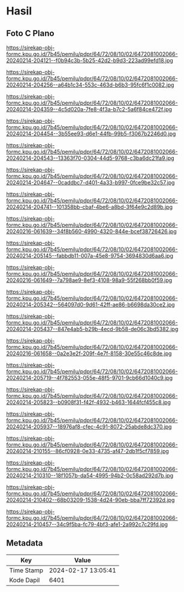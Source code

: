 # Hasil

## Foto C Plano

https://sirekap-obj-formc.kpu.go.id/7b45/pemilu/pdpr/64/72/08/10/02/6472081002066-20240214-204121--f0b94c3b-5b25-42d2-b9d3-223ad99efd18.jpg

https://sirekap-obj-formc.kpu.go.id/7b45/pemilu/pdpr/64/72/08/10/02/6472081002066-20240214-204256--a64b1c34-553c-463d-b6b3-95fc6f1c0082.jpg

https://sirekap-obj-formc.kpu.go.id/7b45/pemilu/pdpr/64/72/08/10/02/6472081002066-20240214-204359--4c5d020a-7fe8-4f3a-b7c2-5a6f84ce472f.jpg

https://sirekap-obj-formc.kpu.go.id/7b45/pemilu/pdpr/64/72/08/10/02/6472081002066-20240214-204454--3b55ee93-d6e1-44fb-99b5-f3067b2246d0.jpg

https://sirekap-obj-formc.kpu.go.id/7b45/pemilu/pdpr/64/72/08/10/02/6472081002066-20240214-204543--13363f70-0304-44d5-9768-c3ba6dc21fa9.jpg

https://sirekap-obj-formc.kpu.go.id/7b45/pemilu/pdpr/64/72/08/10/02/6472081002066-20240214-204647--0caddbc7-d401-4a33-b997-0fce9be32c57.jpg

https://sirekap-obj-formc.kpu.go.id/7b45/pemilu/pdpr/64/72/08/10/02/6472081002066-20240214-204741--101358bb-cbaf-4be6-a8bd-3f64e9c2d89b.jpg

https://sirekap-obj-formc.kpu.go.id/7b45/pemilu/pdpr/64/72/08/10/02/6472081002066-20240216-061639--34f8b560-4990-4320-844e-bcef38726426.jpg

https://sirekap-obj-formc.kpu.go.id/7b45/pemilu/pdpr/64/72/08/10/02/6472081002066-20240214-205145--fabbdb11-007a-45e8-9754-3694830d6aa6.jpg

https://sirekap-obj-formc.kpu.go.id/7b45/pemilu/pdpr/64/72/08/10/02/6472081002066-20240216-061649--7a798ae9-8ef3-4108-98a9-55f268bb0f59.jpg

https://sirekap-obj-formc.kpu.go.id/7b45/pemilu/pdpr/64/72/08/10/02/6472081002066-20240214-205342--564097d0-9d61-42ff-ae86-b6698da30ce2.jpg

https://sirekap-obj-formc.kpu.go.id/7b45/pemilu/pdpr/64/72/08/10/02/6472081002066-20240214-205437--847e4ab5-b29b-4ecd-9b58-de06c3bd5382.jpg

https://sirekap-obj-formc.kpu.go.id/7b45/pemilu/pdpr/64/72/08/10/02/6472081002066-20240216-061658--0a2e3e2f-209f-4e7f-8158-30e55c46c8de.jpg

https://sirekap-obj-formc.kpu.go.id/7b45/pemilu/pdpr/64/72/08/10/02/6472081002066-20240214-205719--4f782553-055e-48f5-9701-9cb66d1040c9.jpg

https://sirekap-obj-formc.kpu.go.id/7b45/pemilu/pdpr/64/72/08/10/02/6472081002066-20240214-205823--b0908f31-f42f-4932-b463-1644fcf455c8.jpg

https://sirekap-obj-formc.kpu.go.id/7b45/pemilu/pdpr/64/72/08/10/02/6472081002066-20240214-205937--18976af8-cfec-4c91-8072-25abde8dc370.jpg

https://sirekap-obj-formc.kpu.go.id/7b45/pemilu/pdpr/64/72/08/10/02/6472081002066-20240214-210155--86cf0928-0e33-4735-af47-2db1f5cf7859.jpg

https://sirekap-obj-formc.kpu.go.id/7b45/pemilu/pdpr/64/72/08/10/02/6472081002066-20240214-210310--18f1057b-da54-4995-94b2-0c58ad292d7b.jpg

https://sirekap-obj-formc.kpu.go.id/7b45/pemilu/pdpr/64/72/08/10/02/6472081002066-20240214-210402--68b03209-1538-4d24-90eb-bba7ff72392d.jpg

https://sirekap-obj-formc.kpu.go.id/7b45/pemilu/pdpr/64/72/08/10/02/6472081002066-20240214-210457--34c9f5ba-fc79-4bf3-afe1-2a992c7c29fd.jpg


## Metadata

| Key        | Value               |
| ---------- | ------------------- |
| Time Stamp | 2024-02-17 13:05:41 |
| Kode Dapil | 6401                |



